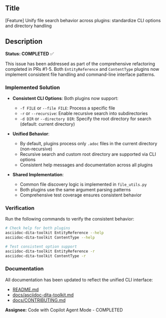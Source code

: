 ## Title

[Feature] Unify file search behavior across plugins: standardize CLI options and directory handling

## Description

**Status: COMPLETED** ✅

This issue has been addressed as part of the comprehensive refactoring completed in PRs #1-5. Both `EntityReference` and `ContentType` plugins now implement consistent file handling and command-line interface patterns.

### Implemented Solution

- **Consistent CLI Options**: Both plugins now support:
  - `-f FILE` or `--file FILE`: Process a specific file
  - `-r` or `--recursive`: Enable recursive search into subdirectories  
  - `-d DIR` or `--directory DIR`: Specify the root directory for search (default: current directory)

- **Unified Behavior**:
  - By default, plugins process only `.adoc` files in the current directory (non-recursive)
  - Recursive search and custom root directory are supported via CLI options
  - Consistent help messages and documentation across all plugins

- **Shared Implementation**:
  - Common file discovery logic is implemented in `file_utils.py`
  - Both plugins use the same argument parsing patterns
  - Comprehensive test coverage ensures consistent behavior

### Verification

Run the following commands to verify the consistent behavior:

```sh
# Check help for both plugins
asciidoc-dita-toolkit EntityReference --help
asciidoc-dita-toolkit ContentType --help

# Test consistent option support
asciidoc-dita-toolkit EntityReference -r
asciidoc-dita-toolkit ContentType -r
```

### Documentation

All documentation has been updated to reflect the unified CLI interface:

- [README.md](../README.md)
- [docs/asciidoc-dita-toolkit.md](asciidoc-dita-toolkit.md)
- [docs/CONTRIBUTING.md](CONTRIBUTING.md)

**Assignee:** Code with Copilot Agent Mode - COMPLETED
